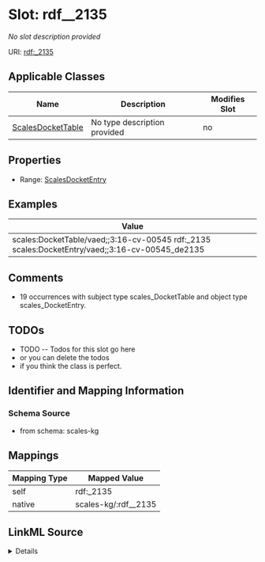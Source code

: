 

# Slot: rdf__2135


_No slot description provided_





URI: [rdf:_2135](http://www.w3.org/1999/02/22-rdf-syntax-ns#_2135)



<!-- no inheritance hierarchy -->





## Applicable Classes

| Name | Description | Modifies Slot |
| --- | --- | --- |
| [ScalesDocketTable](../classes/ScalesDocketTable.md) | No type description provided |  no  |







## Properties

* Range: [ScalesDocketEntry](../classes/ScalesDocketEntry.md)






## Examples

| Value |
| --- |
| scales:DocketTable/vaed;;3:16-cv-00545 rdf:_2135 scales:DocketEntry/vaed;;3:16-cv-00545_de2135 |

## Comments

* 19 occurrences with subject type scales_DocketTable and object type scales_DocketEntry.

## TODOs

* TODO -- Todos for this slot go here
* or you can delete the todos
* if you think the class is perfect.

## Identifier and Mapping Information







### Schema Source


* from schema: scales-kg




## Mappings

| Mapping Type | Mapped Value |
| ---  | ---  |
| self | rdf:_2135 |
| native | scales-kg/:rdf__2135 |




## LinkML Source

<details>
```yaml
name: rdf__2135
description: No slot description provided
todos:
- TODO -- Todos for this slot go here
- or you can delete the todos
- if you think the class is perfect.
comments:
- 19 occurrences with subject type scales_DocketTable and object type scales_DocketEntry.
examples:
- value: scales:DocketTable/vaed;;3:16-cv-00545 rdf:_2135 scales:DocketEntry/vaed;;3:16-cv-00545_de2135
from_schema: scales-kg
rank: 1000
slot_uri: rdf:_2135
alias: rdf__2135
domain_of:
- scales_DocketTable
range: scales_DocketEntry

```
</details>